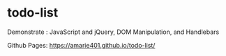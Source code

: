 # todo-list
Demonstrate : JavaScript and jQuery, DOM Manipulation, and Handlebars

Github Pages: https://amarie401.github.io/todo-list/
